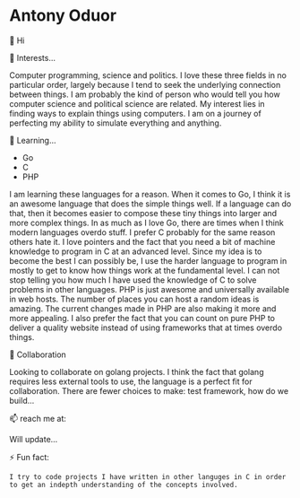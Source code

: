 # Antony Oduor

👋 Hi
  
👀 Interests...

Computer programming, science and politics. I love these three fields in no particular order, largely because I tend to seek the underlying connection between things. I am probably the kind of person who would tell you how
computer science and political science are related. My interest lies in finding ways to explain things using computers. I am on a journey of perfecting my ability to simulate everything and anything.

🌱 Learning...

  - Go
  - C
  - PHP

  I am learning these languages for a reason. When it comes to Go, I think it is an awesome language that does the simple things well. If a language can do that, then it becomes easier to compose these tiny things into larger and more complex
  things. In as much as I love Go, there are times when I think modern languages overdo stuff. I prefer C probably for the same reason others hate it. I love pointers and the fact that you need a bit of machine knowledge to program in C at
  an advanced level. Since my idea is to become the best I can possibly be, I use the harder language to program in mostly to get to know how things work at the fundamental level. I can not stop telling you how much I have used the knowledge
   of C to solve problems in other languages. PHP is just awesome and universally available in web hosts. The number of places you can host a random ideas is amazing. The current changes made in PHP are also making it more and more appealing.
  I also prefer the fact that you can count on pure PHP to deliver a quality website instead of using frameworks that at times overdo things.
  
💞️ Collaboration

 Looking to collaborate on golang projects. I think the fact that golang requires less external tools to use, the language is a perfect fit for collaboration. There are fewer choices to make: test framework, how do we build...

📫 reach me at:

  Will update...
  
⚡ Fun fact: 

    I try to code projects I have written in other languges in C in order to get an indepth understanding of the concepts involved.
